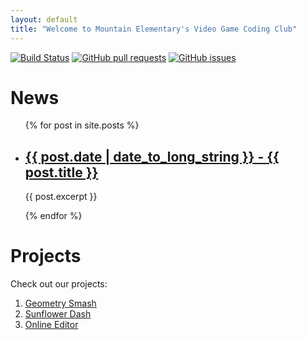 ```yaml
---
layout: default
title: "Welcome to Mountain Elementary's Video Game Coding Club"
---
```


[![Build Status](https://www.travis-ci.com/video-game-coding-club/video-game-coding-club.github.io.svg?branch=master)](https://www.travis-ci.com/video-game-coding-club/video-game-coding-club.github.io)
[![GitHub pull requests](https://img.shields.io/github/issues-pr/video-game-coding-club/video-game-coding-club.github.io.svg)](https://github.com/video-game-coding-club/video-game-coding-club.github.io/pulls)
[![GitHub issues](https://img.shields.io/github/issues/video-game-coding-club/video-game-coding-club.github.io.svg)](https://github.com/video-game-coding-club/video-game-coding-club.github.io/issues)

# News

<ul>
  {% for post in site.posts %}
  <li>
    <h2><a href="{{ post.url }}">{{ post.date | date_to_long_string }} - {{ post.title }}</a></h2>
    <p>{{ post.excerpt }}</p>
  </li>
  {% endfor %}
</ul>

# Projects

Check out our projects:

1. [Geometry Smash](https://video-game-coding-club.github.io/geometry-smash/)
2. [Sunflower Dash](https://video-game-coding-club.github.io/sunflower-dash/)
3. [Online Editor](https://video-game-coding-club.github.io/online-editor/)
